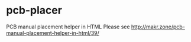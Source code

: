 # pcb-placer
PCB manual placement helper in HTML
Please see http://makr.zone/pcb-manual-placement-helper-in-html/39/

